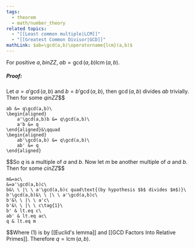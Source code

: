 ```yaml
---
tags:
  - theorem
  - math/number_theory
related topics:
  - "[[Least common multiple|LCM]]"
  - "[[Greatest Common Divisor|GCD]]"
mathLink: $ab=\gcd(a,b)\operatorname{lcm}(a,b)$
---
```

For positive $a,b in ZZ$, $ab=\gcd(a,b)\operatorname{lcm}(a,b)$.
##### Proof:
Let $a=a'\gcd(a,b)$ and $b=b'\gcd(a,b)$, then $\gcd(a,b)$ divides $ab$ trivially. Then for some $q in ZZ$$$

	ab &= q\gcd(a,b)\
	\begin{aligned}
		a'\gcd(a,b)b &= q\gcd(a,b)\
		a'b &= q
	\end{aligned}&\qquad
	\begin{aligned}
		ab'\gcd(a,b) &= q\gcd(a,b)\
		ab' &= q
	\end{aligned}

$$So $q$ is a multiple of $a$ and $b$. Now let $m$ be another multiple of $a$ and $b$. Then for some $c in ZZ$$$

	m&=ac\
	&=a'\gcd(a,b)c\
	b&\ \ |\ \ a'\gcd(a,b)c quad\text{(by hypothesis $b$ divides $m$)}\
	b'\gcd(a,b)&\ \ |\ \ a'\gcd(a,b)c\
	b'&\ \ |\ \ a'c\
	b'&\ \ |\ \ c\tag{1}\
	b' & lt.eq c\
	ab' & lt.eq ac\
	q & lt.eq m

$$Where $(1)$ is by [[Euclid's lemma]] and [[GCD Factors Into Relative Primes]]. Therefore $q=\operatorname{lcm}(a,b)$.